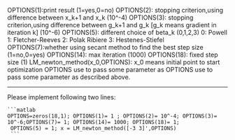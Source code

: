 OPTIONS(1):print result (1=yes,0=no) 
OPTIONS(2): stopping criterion,using difference between x_k+1 and x_k  (10^-4)
OPTIONS(3): stopping criterion,using difference between g_k+1 and g_k [g_k means gradient in iteration k] (10^-6)
OPTIONS(5): different choice of beta_k (0,1,2,3)
  0: Powell
  1: Fletcher-Reeves
  2: Polak Ribiere
  3: Hestenes-Stiefel              
OPTIONS(7):whether using secant method to find the best step size (1=no,0=yes)
OPTIONS(14): max iteration (1000)
OPTIONS(18): fixed step size (1)
LM_newton_method(x_0,OPTIONS): 
  x_0 means initial point to start optimization
  OPTIONS use to pass some parameter as OPTIONS use to pass some parameter as described above.
***
Please implement following two lines:

    ```matlab
    OPTIONS=zeros(18,1); OPTIONS(1)= 1 ; OPTIONS(2)= 10^-4; OPTIONS(3)= 10^-6;OPTIONS(7)= 1; OPTIONS(14)= 1000; OPTIONS(18)= 1; 
     OPTIONS(5) = 1; x = LM_newton_method([-3 3]',OPTIONS)
     ```
